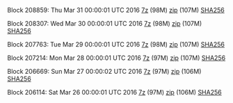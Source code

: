 Block 208859: Thu Mar 31 00:00:01 UTC 2016 [7z](https://transfer.sh/15WZYw/bootstrap.dat.20160331.7z) (98M) [zip](https://transfer.sh/wuxE6/bootstrap.dat.20160331.zip) (107M) [SHA256](https://transfer.sh/10jMW1/sha256.txt)

Block 208307: Wed Mar 30 00:00:01 UTC 2016 [7z](https://transfer.sh/bN2xf/bootstrap.dat.20160330.7z) (98M) [zip](https://transfer.sh/yioUD/bootstrap.dat.20160330.zip) (107M) [SHA256](https://transfer.sh/10VvwY/sha256.txt)

Block 207763: Tue Mar 29 00:00:01 UTC 2016 [7z](https://transfer.sh/CUazd/bootstrap.dat.20160329.7z) (98M) [zip](https://transfer.sh/yJ9GY/bootstrap.dat.20160329.zip) (107M) [SHA256](https://transfer.sh/90Psb/sha256.txt)

Block 207214: Mon Mar 28 00:00:01 UTC 2016 [7z](https://transfer.sh/nGeu4/bootstrap.dat.20160328.7z) (97M) [zip](https://transfer.sh/fs4MB/bootstrap.dat.20160328.zip) (107M) [SHA256](https://transfer.sh/14NFUN/sha256.txt)

Block 206669: Sun Mar 27 00:00:02 UTC 2016 [7z](https://transfer.sh/lgYUb/bootstrap.dat.20160327.7z) (97M) [zip](https://transfer.sh/10iWqK/bootstrap.dat.20160327.zip) (106M) [SHA256](https://transfer.sh/14Hqvr/sha256.txt)

Block 206114: Sat Mar 26 00:00:01 UTC 2016 [7z](https://transfer.sh/PzTNv/bootstrap.dat.20160326.7z) (97M) [zip](https://transfer.sh/YqfMX/bootstrap.dat.20160326.zip) (106M) [SHA256](https://transfer.sh/Q2Py4/sha256.txt)

